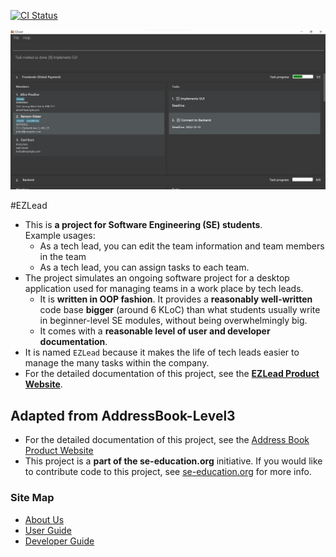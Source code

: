 [![CI Status](https://github.com/AY2223S1-CS2103T-W09-3/tp/workflows/Java%20CI/badge.svg)](https://github.com/AY2223S1-CS2103T-W09-3/tp/actions)

![Ui](docs/images/Ui.png)

#EZLead
* This is **a project for Software Engineering (SE) students**.<br>
  Example usages:
  * As a tech lead, you can edit the team information and team members in the team
  * As a tech lead, you can assign tasks to each team. 
* The project simulates an ongoing software project for a desktop application used for managing teams in a work place by tech leads.
  * It is **written in OOP fashion**. It provides a **reasonably well-written** code base **bigger** (around 6 KLoC) than what students usually write in beginner-level SE modules, without being overwhelmingly big.
  * It comes with a **reasonable level of user and developer documentation**.
* It is named `EZLead` because it makes the life of tech leads easier to manage the many tasks within the company.
* For the detailed documentation of this project, see the **[EZLead Product Website](https://ay2223s1-cs2103t-w09-3.github.io/tp/)**.

## Adapted from AddressBook-Level3
* For the detailed documentation of this project, see the [Address Book Product Website](https://se-education.org/addressbook-level3)
* This project is a **part of the se-education.org** initiative. If you would like to contribute code to this project, see [se-education.org](https://se-education.org#https://se-education.org/#contributing) for more info.

### Site Map
* [About Us](https://github.com/AY2223S1-CS2103T-W09-3/tp/blob/master/docs/AboutUs.md)
* [User Guide](https://github.com/AY2223S1-CS2103T-W09-3/tp/blob/master/docs/UserGuide.md)
* [Developer Guide](https://github.com/AY2223S1-CS2103T-W09-3/tp/blob/master/docs/DeveloperGuide.md)
